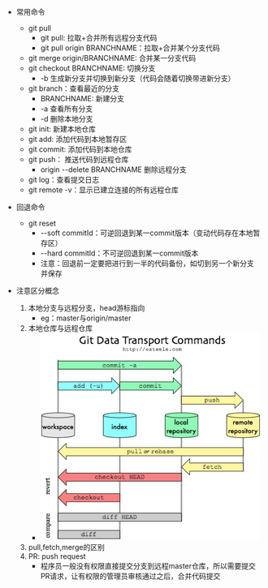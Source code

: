 - 常用命令
    - git pull
        - git pull: 拉取+合并所有远程分支代码
        - git pull origin BRANCHNAME：拉取+合并某个分支代码
    - git merge origin/BRANCHNAME: 合并某一分支代码
    - git checkout BRANCHNAME: 切换分支
        - -b 生成新分支并切换到新分支（代码会随着切换带进新分支）
    - git branch：查看最近的分支
        - BRANCHNAME: 新建分支
        - -a 查看所有分支
        - -d 删除本地分支
    - git init: 新建本地仓库
    - git add: 添加代码到本地暂存区
    - git commit: 添加代码到本地仓库
    - git push： 推送代码到远程仓库
        - origin --delete BRANCHNAME 删除远程分支
    - git log：查看提交日志
    - git remote -v：显示已建立连接的所有远程仓库
- 回退命令
    - git reset 
        - --soft commitId：可逆回退到某一commit版本（变动代码存在本地暂存区）
        - --hard commitId：不可逆回退到某一commit版本
        - 注意：回退前一定要把进行到一半的代码备份，如切到另一个新分支并保存

- 注意区分概念
    1. 本地分支与远程分支，head游标指向
        - eg：master与origin/master
    2. 本地仓库与远程仓库
        - ![./img/git.png](./img/git.png)
    3. pull,fetch,merge的区别
    4. PR: push request
        - 程序员一般没有权限直接提交分支到远程master仓库，所以需要提交PR请求，让有权限的管理员审核通过之后，合并代码提交
